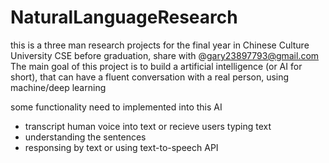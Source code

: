 # NaturalLanguageResearch

this is a three man research projects for the final year in Chinese Culture University CSE before graduation, share with @gary23897793@gmail.com 
The main goal of this project is to build a artificial intelligence (or AI for short), that can have a fluent conversation with a real person, using machine/deep learning 

some functionality need to implemented into this AI
- transcript human voice into text or recieve users typing text
- understanding the sentences
- responsing by text or using text-to-speech API
